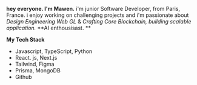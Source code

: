 **hey everyone. I'm Mawen.** 
i'm junior Software Developer, from Paris, France. 
i enjoy working on challenging projects and i'm passionate about _Design Engineering Web GL_ & _Crafting Core Blockchain, building scalable application._
**AI enthousisast. **

 **My Tech Stack**
- Javascript, TypeScript, Python 
- React. js, Next.js
- Tailwind, Figma
- Prisma, MongoDB
- Github




<!---
MSBIGDATA18/MSBIGDATA18 is a ✨ special ✨ repository because its `README.md` (this file) appears on your GitHub profile.
You can click the Preview link to take a look at your changes.
--->
